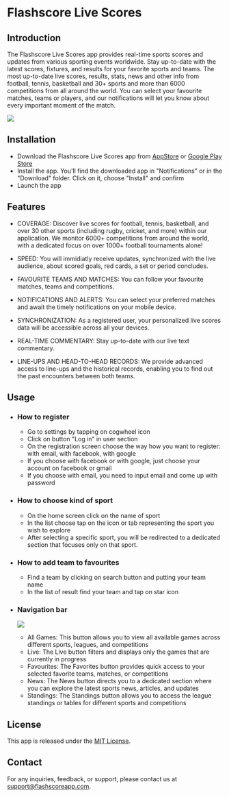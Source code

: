 Flashscore Live Scores
======================

## Introduction

The Flashscore Live Scores app provides real-time sports scores and updates from various sporting events worldwide. Stay up-to-date with the latest scores, fixtures, and results for your favorite sports and teams. The most up-to-date live scores, results, stats, news and other info from football, tennis, basketball and 30+ sports and more than 6000 competitions from all around the world. You can select your favourite matches, teams or players, and our notifications will let you know about every important moment of the match.

![](https://i.imgur.com/NRPPEeA.jpg)

## Installation

* Download the Flashscore Live Scores app from [AppStore](https://apps.apple.com/app/id766443283?mt=8) or [Google Play Store](https://play.google.com/store/apps/details?id=eu.livesport.FlashScore_com)
* Install the app. You'll find the downloaded app in "Notifications" or in the "Download" folder. Click on it, choose "Install" and confirm
* Launch the app

## Features

* COVERAGE: Discover live scores for football, tennis, basketball, and over 30 other sports (including rugby, cricket, and more) within our application. We monitor 6000+ competitions from around the world, with a dedicated focus on over 1000+ football tournaments alone!

* SPEED: You will immidiatly receive updates, synchronized with the live audience, about scored goals, red cards, a set or period concludes.

* FAVOURITE TEAMS AND MATCHES: You can follow your favourite matches, teams and competitions.

* NOTIFICATIONS AND ALERTS: You can select your preferred matches and await the timely notifications on your mobile device.

* SYNCHRONIZATION: As a registered user, your personalized live scores data will be accessible across all your devices.

* REAL-TIME COMMENTARY: Stay up-to-date with our live text commentary.

* LINE-UPS AND HEAD-TO-HEAD RECORDS: We provide advanced access to line-ups and the historical records, enabling you to find out the past encounters between both teams.

## Usage

* ### How to register

    * Go to settings by tapping on cogwheel icon
    * Click on button "Log in" in user section
    * On the registration screen choose the way how you want to register: with email, with facebook, with google
    * If you choose with facebook or with google, just choose your account on facebook or gmail
    * If you choose with email, you need to input email and come up with password

* ### How to choose kind of sport

    * On the home screen click on the name of sport
    * In the list choose tap on the icon or tab representing the sport you wish to explore
    * After selecting a specific sport, you will be redirected to a dedicated section that focuses only on that sport.
 
* ### How to add team to favourites

    * Find a team by clicking on search button and putting your team name
    * In the list of result find your team and tap on star icon

* ### Navigation bar
    ![](https://i.imgur.com/p3Q9PGz.jpg)

    * All Games: This button allows you to view all available games across different sports, leagues, and competitions
    * Live: The Live button filters and displays only the games that are currently in progress
    * Favourites: The Favorites button provides quick access to your selected favorite teams, matches, or competitions
    * News: The News button directs you to a dedicated section where you can explore the latest sports news, articles, and updates
    * Standings: The Standings button allows you to access the league standings or tables for different sports and competitions

## License

This app is released under the [MIT License](https://opensource.org/license/mit/).

## Contact

For any inquiries, feedback, or support, please contact us at support@flashscoreapp.com.
